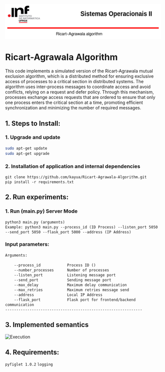 ![SysOP](Resources/ScreenSysOp.png)
# Ricart-Agrawala Algorithm
This code implements a simulated version of the Ricart-Agrawala mutual exclusion algorithm, which is a distributed method for ensuring exclusive access of processes to a critical section in distributed systems. The algorithm uses inter-process messages to coordinate access and avoid conflicts, relying on a request and defer policy. Through this mechanism, processes exchange access requests that are ordered to ensure that only one process enters the critical section at a time, promoting efficient synchronization and minimizing the number of required messages.
## 1. Steps to Install:



### 1. Upgrade and update
   ```bash   
   sudo apt-get update
   sudo apt-get upgrade 
   ```
### 2. Installation of application and internal dependencies

    git clone https://github.com/kayua/Ricart-Agrawala-Algorithm.git
    pip install -r requirements.txt

   
## 2. Run experiments:


### 1. Run (main.py) Server Mode
    
    python3 main.py (arguments)
    Example: python3 main.py --process_id (ID Process) --listen_port 5050 --send_port 5050 --flask_port 5000 --address (IP Address)
    

### Input parameters:

    Arguments:

        --process_id            Process ID ()
        --number_processes      Number of processes
        --listen_port           Listening message port
        --send_port             Sending message port 
        --max_delay             Maximum delay communication
        --max_retries           Maximum retries message send
        --address               Local IP Address
        --flask_port            Flask port for frontend/backend communication
    --------------------------------------------------------------


## 3. Implemented semantics

![Execution](Resources/execution.png)

## 4. Requirements:

`pyfiglet 1.0.2`
`logging`